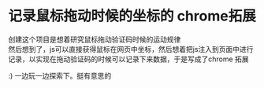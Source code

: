 # 记录鼠标拖动时候的坐标的 chrome拓展
创建这个项目是想着研究鼠标拖动验证码时候的运动规律  
然后想到了，js可以直接获得鼠标在网页中坐标，然后想着把js注入到页面中进行记录，以实现在拖动验证码的时候可以记录下来数据，于是写成了chrome 拓展

:) 一边玩一边探索下。挺有意思的
